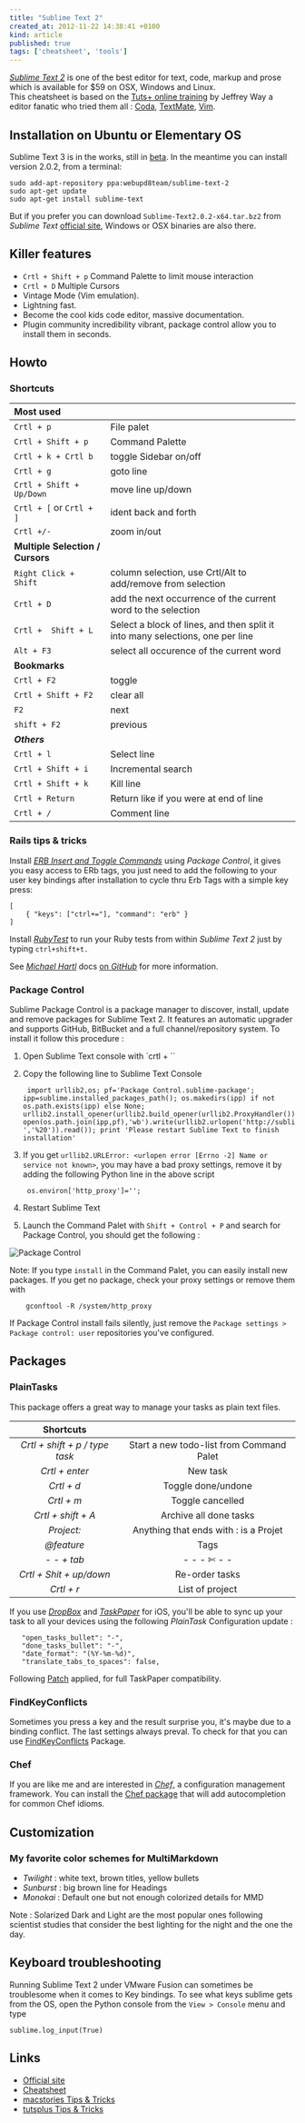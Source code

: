 ```yaml
---
title: "Sublime Text 2"
created_at: 2012-11-22 14:38:41 +0100
kind: article
published: true
tags: ['cheatsheet', 'tools']
---
```


*[Sublime Text 2](https://www.sublimetext.com/)* is one of the best editor for text, code, markup and prose which is available for $59 on OSX, Windows and Linux.  
This cheatsheet is based on the [Tuts+ online training](https://tutsplus.com/course/improve-workflow-in-sublime-text-2/) by Jeffrey Way a editor fanatic who tried them all : [Coda](http://www.panic.com/Coda/), [TextMate](), [Vim]().

<!-- more -->

## Installation on Ubuntu or Elementary OS

Sublime Text 3 is in the works, still in [beta](http://www.sublimetext.com/3). In the meantime you can install version 2.0.2, from a terminal:

	sudo add-apt-repository ppa:webupd8team/sublime-text-2
	sudo apt-get update
	sudo apt-get install sublime-text

But if you prefer you can download `Sublime-Text2.0.2-x64.tar.bz2` from *Sublime Text* [official site](http://www.sublimetext.com/2), Windows or OSX binaries are also there.

## Killer features ##

* `Crtl + Shift + p` Command Palette to limit mouse interaction
* `Crtl + D` Multiple Cursors
* Vintage Mode (Vim emulation).
* Lightning fast.
* Become the cool kids code editor, massive documentation.
* Plugin community incredibility vibrant, package control allow you to install them in seconds.

## Howto

### Shortcuts

|**Most used**||
|:-|:-|
|`Crtl + p`|File palet|
|`Crtl + Shift + p`|Command Palette|
|`Crtl + k + Crtl b`|toggle Sidebar on/off|
|`Crtl + g`|goto line|
|`Crtl + Shift + Up/Down`|move line up/down|
|`Crtl + [` or `Crtl + ]`|ident back and forth|
|`Crtl +/-`|zoom in/out|
|**Multiple Selection / Cursors**||
|`Right Click + Shift`|column selection, use Crtl/Alt to add/remove from selection|
|`Crtl + D`|add the next occurrence of the current word to the selection|
|`Crtl +  Shift + L`|Select a block of lines, and then split it into many selections, one per line|
|`Alt + F3`|select all occurence of the current word|
|**Bookmarks**||
|`Crtl + F2`|toggle|
|`Crtl + Shift + F2`|clear all|
|`F2`|next|
|`shift + F2`|previous|
|***Others***||
|`Crtl + l`|Select line|
|`Crtl + Shift + i`|Incremental search|
|`Crtl + Shift + k`|Kill line|
|`Crtl + Return`|Return like if you were at end of line|
|`Crtl + /`|Comment line|

### Rails tips & tricks

Install [*ERB Insert and Toggle Commands*](http://github.com/eddorre/SublimeERB) using *Package Control*, it gives you easy access to ERb tags, you just need to add the following to your user key bindings after installation to cycle thru Erb Tags with a simple key press:
	
	[
	    { "keys": ["ctrl+="], "command": "erb" }
	]

Install [*RubyTest*](https://github.com/maltize/sublime-text-2-ruby-tests) to run your Ruby tests from within *Sublime Text 2* just by typing `ctrl+shift+t.`

See [*Michael Hartl*](http://ruby.railstutorial.org/) docs [on *GitHub*](https://github.com/mhartl/rails_tutorial_sublime_text) for more information.

### Package Control ##

Sublime Package Control is a package manager to discover, install, update and remove packages for Sublime Text 2. It features an automatic upgrader and supports GitHub, BitBucket and a full channel/repository system. To install it follow this procedure :

1. Open Sublime Text console with `crtl + \``
2. Copy the following line to Sublime Text Console

		import urllib2,os; pf='Package Control.sublime-package'; ipp=sublime.installed_packages_path(); os.makedirs(ipp) if not os.path.exists(ipp) else None; urllib2.install_opener(urllib2.build_opener(urllib2.ProxyHandler())); open(os.path.join(ipp,pf),'wb').write(urllib2.urlopen('http://sublime.wbond.net/'+pf.replace(' ','%20')).read()); print 'Please restart Sublime Text to finish installation'

3. If you get `urllib2.URLError: <urlopen error [Errno -2] Name or service not known>`, you may have a bad proxy settings, remove it by adding the following Python line in the above script

		os.environ['http_proxy']='';

4. Restart Sublime Text
5. Launch the Command Palet with `Shift + Control + P` and search for Package Control, you should get the following :

![][PackageControl]

Note: If you type `install` in the Command Palet, you can easily install new packages. If you get no package, check your proxy settings or remove them with 
		
		gconftool -R /system/http_proxy

If Package Control install fails silently, just remove the `Package settings > Package control: user` repositories you've configured.

## Packages ##

### PlainTasks ###
This package offers a great way to manage your tasks as plain text files.

|Shortcuts||
|:-:|:-:|
|*Crtl + shift + p / type task*|Start a new todo-list from Command Palet|
|*Crtl + enter*|New task|
|*Crtl + d*|Toggle done/undone|
|*Crtl + m*|Toggle cancelled|
|*Crtl + shift + A*|Archive all done tasks|
|*Project:*|Anything that ends with : is a Projet|
|*@feature*|Tags|
|*- - + tab*|- - - ✄ - -|
|*Crtl + Shit + up/down*|Re-order tasks|
|*Crtl + r*|List of project|

If you use [*DropBox*](https://www.dropbox.com) and [*TaskPaper*](http://www.hogbaysoftware.com/products/taskpaper) for iOS, you'll be able to sync up your task to all your devices using the following *PlainTask* Configuration update :

	   "open_tasks_bullet": "-",
	   "done_tasks_bullet": "-",
	   "date_format": "(%Y-%m-%d)",
	   "translate_tabs_to_spaces": false,

Following [Patch](https://github.com/aziz/PlainTasks/pull/25/files) applied, for full TaskPaper compatibility.

### FindKeyConflicts ###

Sometimes you press a key and the result surprise you, it's maybe due to a binding conflict. The last settings always preval. To check for that you can use [FindKeyConflicts](https://github.com/skuroda/FindKeyConflicts) Package.

### Chef ###

If you are like me and are interested in *[Chef](http://www.getchef.com)*, a configuration management framework. You can install the [Chef package](https://sublime.wbond.net/packages/Chef) that will add autocompletion for common Chef idioms.

## Customization ##

### My favorite color schemes for MultiMarkdown ###

* *Twilight* : white text, brown titles, yellow bullets
* *Sunburst* : big brown line for Headings
* *Monokai* : Default one but not enough colorized details for MMD

Note : Solarized Dark and Light are the most popular ones following scientist studies that consider the best lighting for the night and the one the day.

## Keyboard troubleshooting ##

Running Sublime Text 2 under VMware Fusion can sometimes be troublesome when it comes to Key bindings. To see what keys sublime gets from the OS, open the Python console from the `View > Console` menu and type

	sublime.log_input(True)

## Links ##

* [Official site](https://www.sublimetext.com/)
* [Cheatsheet](http://cheat.errtheblog.com/s/subl)
* [macstories Tips & Tricks](http://www.macstories.net/roundups/sublime-text-2-and-markdown-tips-tricks-and-links)
* [tutsplus Tips & Tricks](http://net.tutsplus.com/tutorials/tools-and-tips/sublime-text-2-tips-and-tricks/)

[PackageControl]: /images/posts/packagecontrol.png "Package Control"